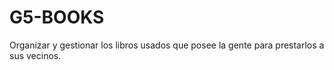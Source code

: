 # G5-BOOKS
Organizar y gestionar los libros usados que posee la gente para prestarlos a sus vecinos.
